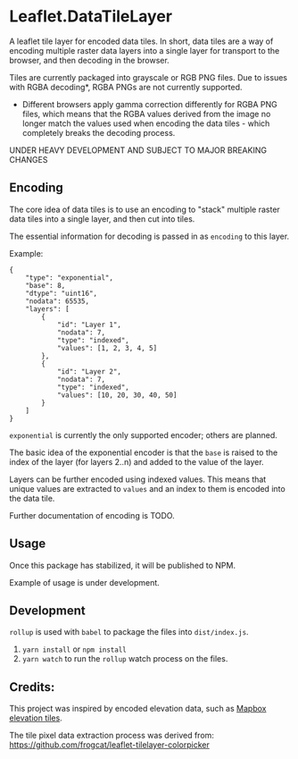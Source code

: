 # Leaflet.DataTileLayer

A leaflet tile layer for encoded data tiles. In short, data tiles are a way of encoding multiple raster data layers into a single layer for transport to the browser, and then decoding in the browser.

Tiles are currently packaged into grayscale or RGB PNG files. Due to issues with RGBA decoding\*, RGBA PNGs are not currently supported.

-   Different browsers apply gamma correction differently for RGBA PNG files, which means that the RGBA values derived from the image no longer match the values used when encoding the data tiles - which completely breaks the decoding process.

UNDER HEAVY DEVELOPMENT AND SUBJECT TO MAJOR BREAKING CHANGES

## Encoding

The core idea of data tiles is to use an encoding to "stack" multiple raster data tiles into a single layer, and then cut into tiles.

The essential information for decoding is passed in as `encoding` to this layer.

Example:

```
{
    "type": "exponential",
    "base": 8,
    "dtype": "uint16",
    "nodata": 65535,
    "layers": [
        {
            "id": "Layer 1",
            "nodata": 7,
            "type": "indexed",
            "values": [1, 2, 3, 4, 5]
        },
        {
            "id": "Layer 2",
            "nodata": 7,
            "type": "indexed",
            "values": [10, 20, 30, 40, 50]
        }
    ]
}
```

`exponential` is currently the only supported encoder; others are planned.

The basic idea of the exponential encoder is that the `base` is raised to the index of the layer (for layers 2..n) and added to the value of the layer.

Layers can be further encoded using indexed values. This means that unique values are extracted to `values` and an index to them is encoded into the data tile.

Further documentation of encoding is TODO.

## Usage

Once this package has stabilized, it will be published to NPM.

Example of usage is under development.

## Development

`rollup` is used with `babel` to package the files into `dist/index.js`.

1. `yarn install` or `npm install`
2. `yarn watch` to run the `rollup` watch process on the files.

## Credits:

This project was inspired by encoded elevation data, such as [Mapbox elevation tiles](https://www.mapbox.com/help/access-elevation-data/).

The tile pixel data extraction process was derived from: https://github.com/frogcat/leaflet-tilelayer-colorpicker
